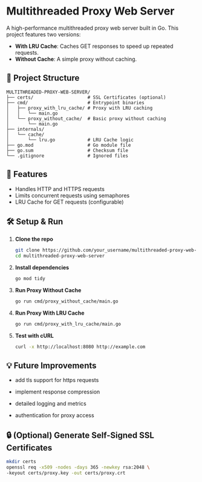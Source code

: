 
# Multithreaded Proxy Web Server

A high-performance multithreaded proxy web server built in Go. This project features two versions:
- **With LRU Cache**: Caches GET responses to speed up repeated requests.
- **Without Cache**: A simple proxy without caching.

## 📂 Project Structure

```
MULTITHREADED-PROXY-WEB-SERVER/
├── certs/                    # SSL Certificates (optional)
├── cmd/                      # Entrypoint binaries
│   ├── proxy_with_lru_cache/ # Proxy with LRU caching
│   │   └── main.go
│   └── proxy_without_cache/  # Basic proxy without caching
│       └── main.go
├── internals/
│   └── cache/
│       └── lru.go            # LRU Cache logic
├── go.mod                    # Go module file
├── go.sum                    # Checksum file
└── .gitignore                # Ignored files
```

## 🚀 Features

- Handles HTTP and HTTPS requests
- Limits concurrent requests using semaphores
- LRU Cache for GET requests (configurable)

## 🛠️ Setup & Run

1. **Clone the repo**
    ```bash
    git clone https://github.com/your_username/multithreaded-proxy-web-server.git
    cd multithreaded-proxy-web-server
    ```

2. **Install dependencies**
    ```bash
    go mod tidy
    ```

3. **Run Proxy Without Cache**
    ```bash
    go run cmd/proxy_without_cache/main.go
    ```

4. **Run Proxy With LRU Cache**
    ```bash
    go run cmd/proxy_with_lru_cache/main.go
    ```

5. **Test with cURL**
    ```bash
    curl -x http://localhost:8080 http://example.com
    ```

## 💡 Future Improvements

- add tls support for https requests

- implement response compression

- detailed logging and metrics

- authentication for proxy access

## 🔒 (Optional) Generate Self-Signed SSL Certificates

```bash
mkdir certs
openssl req -x509 -nodes -days 365 -newkey rsa:2048 \
-keyout certs/proxy.key -out certs/proxy.crt
```
